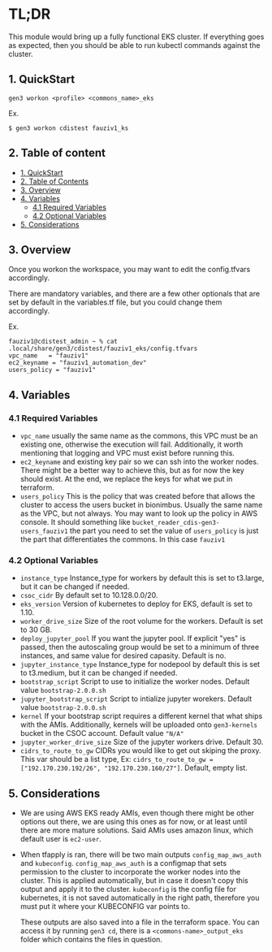 # TL;DR

This module would bring up a fully functional EKS cluster. If everything goes as expected, then you should be able to run kubectl commands against the cluster.


## 1. QuickStart

```
gen3 workon <profile> <commons_name>_eks
```

Ex.
```
$ gen3 workon cdistest fauziv1_ks
```

## 2. Table of content

- [1. QuickStart](#1-quickstart)
- [2. Table of Contents](#2-table-of-contents)
- [3. Overview](#3-overview)
- [4. Variables](#4-variables)
  - [4.1 Required Variables](#41-required-variables)
  - [4.2 Optional Variables](#42-optional-variables)
- [5. Considerations](#5-considerations)



## 3. Overview

Once you workon the workspace, you may want to edit the config.tfvars accordingly.

There are mandatory variables, and there are a few other optionals that are set by default in the variables.tf file, but you could change them accordingly.

Ex.
```
fauziv1@cdistest_admin ~ % cat .local/share/gen3/cdistest/fauziv1_eks/config.tfvars
vpc_name   = "fauziv1"
ec2_keyname = "fauziv1_automation_dev"
users_policy = "fauziv1"
```

## 4. Variables

### 4.1 Required Variables

* `vpc_name` usually the same name as the commons, this VPC must be an existing one, otherwise the execution will fail. Additionally, it worth mentioning that logging and VPC must exist before running this.
* `ec2_keyname` and existing key pair so we can ssh into the worker nodes. There might be a better way to achieve this, but as for now the key should exist. At the end, we replace the keys for what we put in terraform.
* `users_policy` This is the policy that was created before that allows the cluster to access the users bucket in bionimbus. Usually the same name as the VPC, but not always.
   You may want to look up the policy in AWS console. It should something like `bucket_reader_cdis-gen3-users_fauziv1` the part you need to set the value of `users_policy` is just the part that differentiates the commons. In this case `fauziv1`

### 4.2 Optional Variables

* `instance_type` Instance_type for workers by default this is set to t3.large, but it can be changed if needed.
* `csoc_cidr` By default set to 10.128.0.0/20.
* `eks_version` Version of kubernetes to deploy for EKS, default is set to 1.10.
* `worker_drive_size` Size of the root volume for the workers. Default is set to 30 GB.
* `deploy_jupyter_pool` If you want the jupyter pool. If explicit "yes" is passed, then the autoscaling group would be set to a minimum of three instances, and same value for desired capasity. Default is no.
* `jupyter_instance_type` Instance_type for nodepool by default this is set to t3.medium, but it can be changed if needed.
* `bootstrap_script` Script to use to initialize the worker nodes. Default value `bootstrap-2.0.0.sh`
* `jupyter_bootstrap_script` Script to intialize jupyter worekers. Default value `bootstrap-2.0.0.sh`
* `kernel` If your bootstrap script requires a different kernel that what ships with the AMIs. Additionally, kernels will be uploaded onto `gen3-kernels` bucket in the CSOC account. Default value `"N/A"`
* `jupyter_worker_drive_size` Size of the jupyter workers drive. Default 30.
* `cidrs_to_route_to_gw` CIDRs you would like to get out skiping the proxy. This var should be a list type, Ex: `cidrs_to_route_to_gw = ["192.170.230.192/26", "192.170.230.160/27"]`. Default, empty list.

## 5. Considerations

* We are using AWS EKS ready AMIs, even though there might be other options out there, we are using this ones as for now, or at least until there are more mature solutions.
  Said AMIs uses amazon linux, which default user is `ec2-user`.

* When tfapply is ran, there will be two main outputs `config_map_aws_auth` and `kubeconfig`.
  `config_map_aws_auth` is a configmap that sets permission to the cluster to incorporate the worker nodes into the cluster. This is applied automatically, but in case it doesn't copy this output and apply it to the cluster.
  `kubeconfig` is the config file for kubernetes, it is not saved automatically in the right path, therefore you must put it where your KUBECONFIG var points to.

   These outputs are also saved into a file in the terraform space. You can access it by running `gen3 cd`, there is a `<commons-name>_output_eks` folder which contains the files in question.
